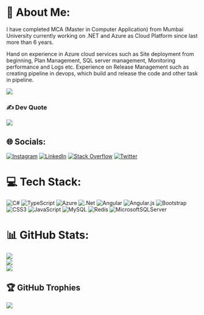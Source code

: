 # 💫 About Me:
I have completed MCA (Master in Computer Application) from Mumbai University currently working on .NET and Azure as Cloud Platform since last more than 6 years.

Hand on experience in Azure cloud services such as Site deployment from beginning, Plan Management, SQL server management, Monitoring performance and Logs etc. Experience on Release Management such as creating pipeline in devops, which build and release the code and other task in pipeline.


[![](https://visitcount.itsvg.in/api?id=umeshshende&icon=0&color=0)](https://visitcount.itsvg.in)

### ✍️ Dev Quote
![](https://quotes-github-readme.vercel.app/api?type=horizontal&theme=merko)

## 🌐 Socials:
[![Instagram](https://img.shields.io/badge/Instagram-%23E4405F.svg?logo=Instagram&logoColor=white)](https://instagram.com/umi190690) [![LinkedIn](https://img.shields.io/badge/LinkedIn-%230077B5.svg?logo=linkedin&logoColor=white)](https://linkedin.com/in/umesh19) [![Stack Overflow](https://img.shields.io/badge/-Stackoverflow-FE7A16?logo=stack-overflow&logoColor=white)](https://stackoverflow.com/users/4182558) [![Twitter](https://img.shields.io/badge/Twitter-%231DA1F2.svg?logo=Twitter&logoColor=white)](https://twitter.com/imshende) 

# 💻 Tech Stack:
![C#](https://img.shields.io/badge/c%23-%23239120.svg?style=for-the-badge&logo=c-sharp&logoColor=white) ![TypeScript](https://img.shields.io/badge/typescript-%23007ACC.svg?style=for-the-badge&logo=typescript&logoColor=white) ![Azure](https://img.shields.io/badge/azure-%230072C6.svg?style=for-the-badge&logo=azure-devops&logoColor=white) ![.Net](https://img.shields.io/badge/.NET-5C2D91?style=for-the-badge&logo=.net&logoColor=white) ![Angular](https://img.shields.io/badge/angular-%23DD0031.svg?style=for-the-badge&logo=angular&logoColor=white) ![Angular.js](https://img.shields.io/badge/angular.js-%23E23237.svg?style=for-the-badge&logo=angularjs&logoColor=white) ![Bootstrap](https://img.shields.io/badge/bootstrap-%23563D7C.svg?style=for-the-badge&logo=bootstrap&logoColor=white) ![CSS3](https://img.shields.io/badge/css3-%231572B6.svg?style=for-the-badge&logo=css3&logoColor=white) ![JavaScript](https://img.shields.io/badge/javascript-%23323330.svg?style=for-the-badge&logo=javascript&logoColor=%23F7DF1E) ![MySQL](https://img.shields.io/badge/mysql-%2300f.svg?style=for-the-badge&logo=mysql&logoColor=white) ![Redis](https://img.shields.io/badge/redis-%23DD0031.svg?style=for-the-badge&logo=redis&logoColor=white) ![MicrosoftSQLServer](https://img.shields.io/badge/Microsoft%20SQL%20Sever-CC2927?style=for-the-badge&logo=microsoft%20sql%20server&logoColor=white)
# 📊 GitHub Stats:
![](https://github-readme-stats.vercel.app/api?username=umeshshende&theme=onedark&hide_border=false&include_all_commits=true&count_private=true)<br/>
![](https://github-readme-streak-stats.herokuapp.com/?user=umeshshende&theme=onedark&hide_border=false)<br/>
![](https://github-readme-stats.vercel.app/api/top-langs/?username=umeshshende&theme=onedark&hide_border=false&include_all_commits=true&count_private=true&layout=compact)

## 🏆 GitHub Trophies
![](https://github-profile-trophy.vercel.app/?username=umeshshende&theme=radical&no-frame=false&no-bg=false&margin-w=4)



